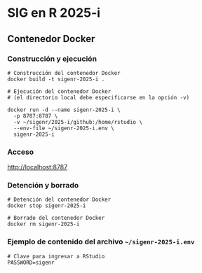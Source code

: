 # SIG en R 2025-i

## Contenedor Docker

### Construcción y ejecución

```shell
# Construcción del contenedor Docker
docker build -t sigenr-2025-i .

# Ejecución del contenedor Docker
# (el directorio local debe especificarse en la opción -v)

docker run -d --name sigenr-2025-i \
  -p 8787:8787 \
  -v ~/sigenr/2025-i/github:/home/rstudio \
  --env-file ~/sigenr-2025-i.env \
  sigenr-2025-i
```
  
### Acceso

[http://localhost:8787](http://localhost:8787)

### Detención y borrado

```shell
# Detención del contenedor Docker
docker stop sigenr-2025-i

# Borrado del contenedor Docker
docker rm sigenr-2025-i
```

### Ejemplo de contenido del archivo `~/sigenr-2025-i.env`

```shell
# Clave para ingresar a RStudio
PASSWORD=sigenr
```

